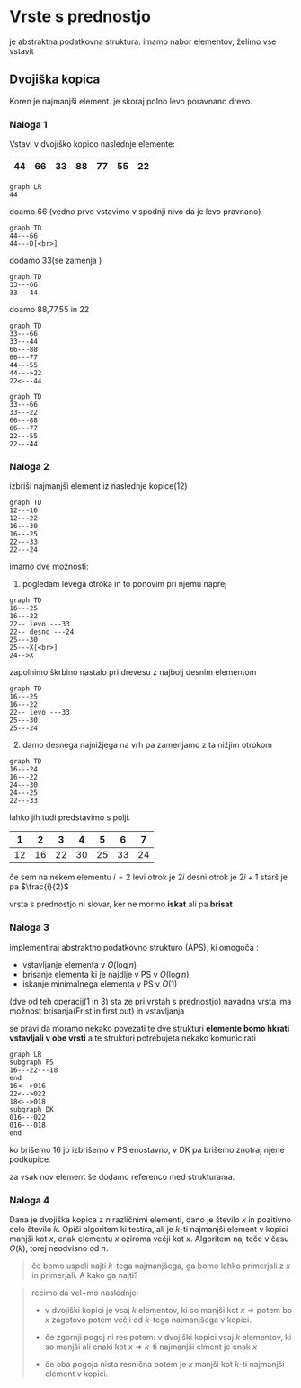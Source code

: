 # Vrste s prednostjo
je abstraktna podatkovna struktura.
imamo nabor  elementov, želimo vse vstavit

## Dvojiška kopica
Koren je najmanjši element. je skoraj polno levo poravnano drevo.

### Naloga 1
Vstavi v dvojiško kopico naslednje elemente:

| 44  | 66  | 33  | 88  | 77  | 55  | 22  |
| --- | --- | --- | --- | --- | --- | --- |


```mermaid
graph LR
44
```
doamo 66 (vedno prvo vstavimo v spodnji nivo da je levo pravnano)
```mermaid
graph TD
44---66
44---D[<br>]

```
dodamo 33(se zamenja )
```mermaid
graph TD
33---66
33---44
```

doamo 88,77,55 in 22
```mermaid
graph TD
33---66
33---44
66---88
66---77
44---55
44--->22
22<---44
```
```mermaid
graph TD
33---66
33---22
66---88
66---77
22---55
22---44
```

### Naloga 2
izbriši najmanjši element iz naslednje kopice(12)
```mermaid
graph TD
12---16
12---22
16---30
16---25
22---33
22---24
```

imamo dve možnosti:
1. pogledam levega otroka in to ponovim pri njemu naprej

```mermaid
graph TD
16---25
16---22
22-- levo ---33
22-- desno ---24
25---30
25---X[<br>]
24-->X
```
zapolnimo škrbino nastalo pri drevesu z najbolj desnim elementom 

```mermaid
graph TD
16---25
16---22
22-- levo ---33
25---30
25---24
```
2.  damo desnega najnižjega na vrh pa zamenjamo z ta nižjim otrokom
```mermaid
graph TD
16---24
16---22
24---30
24---25
22---33
```

lahko jih tudi predstavimo s polji.

| 1   | 2   | 3   | 4   | 5   | 6   | 7   |
| --- | --- | --- | --- | --- | --- | --- |
| 12  | 16  | 22  | 30  | 25  | 33  | 24  |

če sem na nekem elementu $i=2$
levi otrok je $2i$
desni otrok je $2i+1$
starš je pa $\frac{i}{2}$

vrsta s prednostjo ni slovar, ker ne mormo **iskat** ali pa **brisat**


### Naloga 3
implementiraj abstraktno podatkovno strukturo (APS), ki omogoča :
- vstavljanje elementa v $O(\log n)$ 
- brisanje elementa ki je najdlje v PS v $O(\log n)$
- iskanje minimalnega elementa v PS v $O(1)$

(dve od teh operacij(1 in 3) sta ze pri vrstah s prednostjo)
navadna vrsta ima možnost brisanja(Frist in first out) in vstavljanja
 
 se pravi da moramo nekako povezati te dve strukturi
 **elemente bomo hkrati vstavljali v obe vrsti**
 a te strukturi potrebujeta nekako komunicirati
 ```mermaid
 graph LR
 subgraph PS
 16---22---18
 end
 16<-->016
 22<-->022
 18<-->018
 subgraph DK
 016---022
 016---018
 end
 
 ```
 ko brišemo 16 jo izbrišemo v PS enostavno, v DK pa brišemo znotraj njene podkupice.
 
 za vsak nov element še dodamo referenco med strukturama.
 
 ### Naloga 4
 Dana je dvojiška kopica z $n$ različnimi elementi, dano je število $x$ in pozitivno celo število $k$. Opiši algoritem ki testira, ali je $k$-ti najmanjši element v kopici manjši kot $x$, enak elementu $x$ oziroma večji kot $x$. Algoritem naj teče v času $O(k)$, torej neodvisno od $n$.
 
 >če bomo uspeli najti $k$-tega najmanjšega, ga bomo lahko primerjali z $x$ in primerjali. A kako ga najti?

>recimo da vel+mo naslednje: 
>- v dvojiški kopici je vsaj $k$ elementov, ki so manjši kot $x$ => potem bo $x$ zagotovo potem večji od $k$-tega najmanjšega v kopici.
>
>- če zgornji  pogoj ni res potem:
>v dvojiški kopici vsaj $k$ elementov, ki so manjši ali enaki kot $x$ => $k$-ti najmanjši elment je enak $x$
>
>- če oba pogoja nista resnična potem je $x$ manjši kot $k$-ti najmanjši element v kopici.
